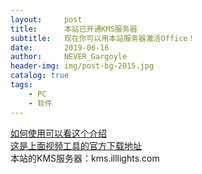 ```yaml
---
layout:     post
title:      本站已开通KMS服务器
subtitle:   现在你可以用本站服务器激活Office！
date:       2019-06-16
author:     NEVER_Gargoyle
header-img: img/post-bg-2015.jpg
catalog: true
tags:
    - PC
    - 软件
---
```



[如何使用可以看这个介绍](https://otp.landian.vip/zh-cn/)  
[这是上面视频工具的官方下载地址](https://otp.landian.vip/zh-cn/)  
本站的KMS服务器：kms.illlights.com
